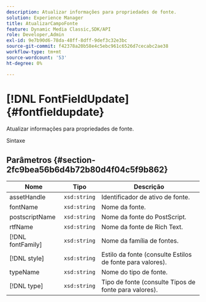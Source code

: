 ```yaml
---
description: Atualizar informações para propriedades de fonte.
solution: Experience Manager
title: AtualizarCampoFonte
feature: Dynamic Media Classic,SDK/API
role: Developer,Admin
exl-id: 9e7b90d6-78da-48ff-8dff-9def3c32e3bc
source-git-commit: f42378a20b58e4c5ebc961c6526d7cecabc2ae38
workflow-type: tm+mt
source-wordcount: '53'
ht-degree: 0%

---
```


# [!DNL FontFieldUpdate]{#fontfieldupdate}

Atualizar informações para propriedades de fonte.

Sintaxe

## Parâmetros {#section-2fc9bea56b6d4b72b80d4f04c5f9b862}

| Nome | Tipo | Descrição |
|---|---|---|
| assetHandle | `xsd:string` | Identificador de ativo de fonte. |
| fontName | `xsd:string` | Nome da fonte. |
| postscriptName | `xsd:string` | Nome da fonte do PostScript. |
| rtfName | `xsd:string` | Nome da fonte de Rich Text. |
| [!DNL fontFamily] | `xsd:string` | Nome da família de fontes. |
| [!DNL style] | `xsd:string` | Estilo da fonte (consulte Estilos de fonte para valores). |
| typeName | `xsd:string` | Nome do tipo de fonte. |
| [!DNL type] | `xsd:string` | Tipo de fonte (consulte Tipos de fonte para valores). |
